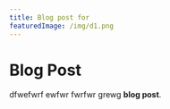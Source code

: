 ```yaml
---
title: Blog post for
featuredImage: /img/d1.png
---
```


# Blog Post

dfwefwrf ewfwr fwrfwr grewg **blog post**.


<script>
const foo = 'bar';
console.log(foo);
</script>